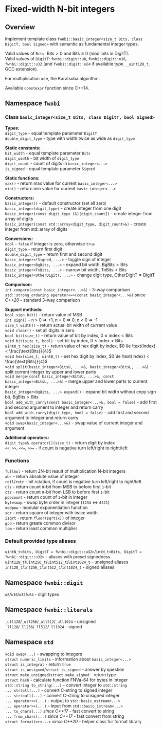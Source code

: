 # Fixed-width N-bit integers

## Overview

Implement template class `fwnbi::basic_integer<size_t Bits, class DigitT, bool Signed>`
with semantic as fundamental integer types.

Valid values of `Bits`: $\text{Bits} > 0$ and
$\text{Bits} \equiv 0 \pmod{\text{bits in DigitT}}$.  
Valid values of `DigitT`: `fwnbi::digit::u8`, `fwnbi::digit::u16`, `fwnbi::digit::u32`
(and `fwnbi::digit::u64` if available type `__uint128_t`, GCC extension).

For multiplication use, the Karatsuba algorithm.

Available `constexpr` function since C++14.

## Namespace `fwnbi`

### Class `basic_integer<size_t Bits, class DigitT, bool Signed>`

**Types:**  
`digit_type` - equal template parameter `DigitT`  
`double_digit_type` - type with width twice as wide as `digit_type`

**Static constants:**  
`bit_width` - equal template parameter `Bits`  
`digit_width` - bit width of `digit_type`  
`digit_count` - count of digits in `basic_integer<...>`  
`is_signed` - equal template parameter `Signed`

**Static functions:**  
`max()` - return max value for current `basic_integer<...>`  
`min()` - return min value for current `basic_integer<...>`

**Constructors:**  
`basic_integer()` - default constructor (set all zero)  
`basic_integer(digit_type)` - create integer from one digit  
`basic_integer(const digit_type (&)[digit_count])` - create integer from array of digits  
`basic_integer(const std::array<digit_type, digit_count>&)` - create integer from std::array of digits

**Conversions:**  
`bool` - `false` if integer is zero, otherwise `true`  
`digit_type` - return first digit  
`double_digit_type` - return first and second digit  
`basic_integer<!Signed, ...>` - toggle sign of integer  
`basic_integer<BgBits, ...>` - expand bit width, $\text{BgBits} > \text{Bits}$  
`basic_integer<TnBits, ...>` - narrow bit width, $\text{TnBits} < \text{Bits}$  
`basic_integer<OtherDigitT, ...>` - change digit type, $\text{OtherDigitT} \ne \text{DigitT}$

**Comparison:**  
`int compare(const basic_integer<...>&)` - 3-way comparison  
`std::strong_ordering operator<=>(const basic_integer<...>&)` *since C++20* - standard 3-way comparison

**Support methods:**  
`bool sign_bit()` - return value of MSB  
`int sign()` - n > 0 => +1, n = 0 => 0, n < 0 => -1  
`size_t width()` - return actual bit width of current value  
`void clear()` - set all digits in zero  
`bool bit(size_t)` - return value of bit by index, $0 \le \text{index} < \text{Bits}$  
`void bit(size_t, bool)` - set bit by index, $0 \le \text{index} < \text{Bits}$  
`uint8_t hex(size_t)` - return value of hex digit by index, $0 \le \text{index} < \frac{\text{Bits}}{4}$  
`void hex(size_t, uint8_t)` - set hex digit by index, $0 \le \text{index} < \frac{\text{Bits}}{4}$  
`void split(basic_integer<BitsU, ...>&, basic_integer<BitsL, ...>&)` - split current integer by upper and lower parts  
`void merge(const basic_integer<BitsU, ...>&, const basic_integer<BitsL, ...>&)` - merge upper and lower parts to current integer  
`basic_integer<BgBits, ...> expand()` - expand bit width without copy sign bit, $\text{BgBits} > \text{Bits}$  
`bool add_with_carry(const basic_integer<...>&, bool = false)` - add first and second argument to integer and return carry  
`bool add_with_carry(digit_type, bool = false)` - add first and second argument to integer and return carry  
`void swap(basic_integer<...>&)` - swap value of current integer and argument

**Additional operators:**  
`digit_type& operator[](size_t)` - return digit by index  
`<<`, `>>`, `<<=`, `>>=` - if count is negative turn left/right to right/left

### Functions

`fullmul` - return 2N-bit result of multiplication N-bit integers  
`abs` - return absolute value of integer  
`rotl`/`rotr` - bit rotation, if count is negative turn left/right to right/left  
`clz` - return count `0`-bit from MSB to before first `1`-bit  
`ctz` - return count `0`-bit from LSB to before first `1`-bit  
`popcount` - return count of `1`-bit in integer  
`byteswap` - swap byte order in integer (`1234` <=> `4321`)  
`modpow` - modular exponentiation function  
`sqr` - return square of integer with twice width  
`isqrt` - return `floor(sqrt(x))` of integer  
`gcd` - return greate common divisor  
`lcm` - return least common multiplier

### Default provided type aliases

`uintN_t<Bits, DigitT = fwnbi::digit::u32>`/`intN_t<Bits, DigitT = fwnbi::digit::u32>` - aliases with preset signedness  
`uint128_t`/`uint256_t`/`uint512_t`/`uint1024_t` - unsigned aliases  
`int128_t`/`int256_t`/`int512_t`/`int1024_t` - signed aliases

## Namespace `fwnbi::digit`

`u8`/`u16`/`u32`/`u64` - digit types

## Namespace `fwnbi::literals`

`_ull128`/`_ull256`/`_ull512`/`_ull1024` - unsigned  
`_ll128`/`_ll256`/`_ll512`/`_ll1024` - signed

## Namespace `std`

`void swap(...)` - swapping to integers  
`struct numeric_limits` - information about `basic_integer<...>`  
`struct is_integral` - return `true`  
`struct is_unsigned`/`struct is_signed` - answer by question  
`struct make_unsigned`/`struct make_signed` - return type  
`struct hash` - calculate function FNVa-64 for bytes in integer  
`std::string to_string(...)` - convert integer to `std::string`  
`... strtoll(...)` - convert C-string to signed integer  
`... strtoull(...)` - convert C-string to unsigned integer  
`... operator<<(...)` - output to `std::basic_ostream<...>`  
`... operator>>(...)` - input from `std::basic_istream<...>`  
`... to_chars(...)` *since C++17* - fast convert to string  
`... from_chars(...)` *since C++17* - fast convert from string  
`struct formatter<...>` *since C++20* - helper class for format library